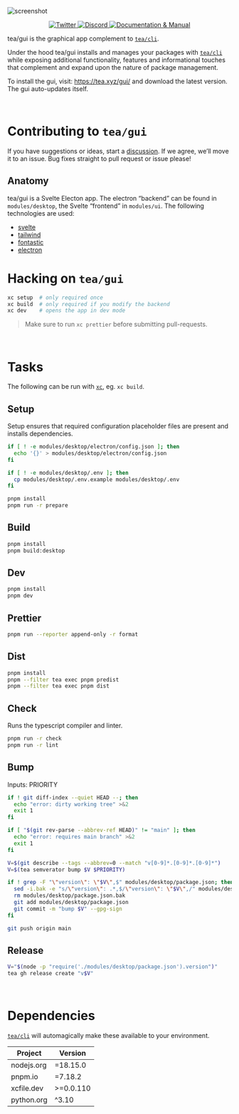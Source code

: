 ![screenshot](https://user-images.githubusercontent.com/58962/235918362-48efad34-8f7b-4420-81db-abfa0d7cafe7.jpg)

<p align="center">
  <a href="https://twitter.com/teaxyz">
    <img src="https://img.shields.io/badge/-teaxyz-2675f5?logo=twitter&logoColor=fff" alt="Twitter" />
  </a>
  <a href="https://discord.gg/JKzuqrW9">
    <img src="https://img.shields.io/discord/906608167901876256?label=discord&color=29f746" alt="Discord" />
  </a>
  <a href="https://docs.tea.xyz">
    <img src="https://img.shields.io/badge/-docs-2675f5?logoColor=fff&color=ff00ff&logo=gitbook" alt="Documentation & Manual" />
  </a>
</p>

tea/gui is the graphical app complement to [`tea/cli`].

Under the hood tea/gui installs and manages your packages with [`tea/cli`]
while exposing additional functionality, features and informational touches
that complement and expand upon the nature of package management.

To install the gui, visit: <https://tea.xyz/gui/> and download the latest
version. The gui auto-updates itself.

&nbsp;

# Contributing to `tea/gui`

If you have suggestions or ideas, start a [discussion]. If we agree, we’ll
move it to an issue. Bug fixes straight to pull request or issue please!

## Anatomy

tea/gui is a Svelte Electon app. The electron “backend” can be found in
`modules/desktop`, the Svelte “frontend” in `modules/ui`. The following
technologies are used:

- [svelte](https://svelte.dev/)
- [tailwind](https://tailwindcss.com/)
- [fontastic](https://fontastic.me)
- [electron](http://electronjs.org)

# Hacking on `tea/gui`

```sh
xc setup  # only required once
xc build  # only required if you modify the backend
xc dev    # opens the app in dev mode
```

> Make sure to run `xc prettier` before submitting pull-requests.

&nbsp;

# Tasks

The following can be run with [`xc`], eg. `xc build`.

## Setup

Setup ensures that required configuration placeholder files are present and installs dependencies.

```sh
if [ ! -e modules/desktop/electron/config.json ]; then
  echo '{}' > modules/desktop/electron/config.json
fi

if [ ! -e modules/desktop/.env ]; then
  cp modules/desktop/.env.example modules/desktop/.env
fi

pnpm install
pnpm run -r prepare
```

## Build

```sh
pnpm install
pnpm build:desktop
```

## Dev

```sh
pnpm install
pnpm dev
```

## Prettier

```sh
pnpm run --reporter append-only -r format
```

## Dist

```sh
pnpm install
pnpm --filter tea exec pnpm predist
pnpm --filter tea exec pnpm dist
```

## Check

Runs the typescript compiler and linter.

```sh
pnpm run -r check
pnpm run -r lint
```

## Bump

Inputs: PRIORITY

```sh
if ! git diff-index --quiet HEAD --; then
  echo "error: dirty working tree" >&2
  exit 1
fi

if [ "$(git rev-parse --abbrev-ref HEAD)" != "main" ]; then
  echo "error: requires main branch" >&2
  exit 1
fi

V=$(git describe --tags --abbrev=0 --match "v[0-9]*.[0-9]*.[0-9]*")
V=$(tea semverator bump $V $PRIORITY)

if ! grep -F "\"version\": \"$V\",$" modules/desktop/package.json; then
  sed -i.bak -e "s/\"version\": .*,$/\"version\": \"$V\",/" modules/desktop/package.json
  rm modules/desktop/package.json.bak
  git add modules/desktop/package.json
  git commit -m "bump $V" --gpg-sign
fi

git push origin main
```

## Release

```sh
V="$(node -p "require('./modules/desktop/package.json').version")"
tea gh release create "v$V"
```




&nbsp;

# Dependencies

[`tea/cli`] will automagically make these available to your environment.

| Project                           |  Version  |
|-----------------------------------|-----------|
| nodejs.org                        | =18.15.0  |
| pnpm.io                           | =7.18.2   |
| xcfile.dev                        | >=0.0.110 |
| python.org                        | ^3.10     |

[`tea/cli`]: https://github.com/teaxyz/cli
[`xc`]: https://xcfile.dev
[discussion]: https://github.com/orgs/teaxyz/discussions
